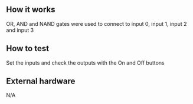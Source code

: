 <!---

This file is used to generate your project datasheet. Please fill in the information below and delete any unused
sections.

You can also include images in this folder and reference them in the markdown. Each image must be less than
512 kb in size, and the combined size of all images must be less than 1 MB.
-->

## How it works

OR, AND and NAND gates were used to connect to input 0, input 1, input 2 and input 3

## How to test

Set the inputs and check the outputs with the On and Off buttons

## External hardware

N/A
